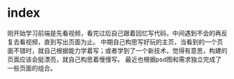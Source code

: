 # index
刚开始学习前端是先看视频，看完过后自己跟着回忆写代码，中间遇到不会的再反复去看视频，直到写出页面为止。
中期自己构思写好玩的主页，当看到的一个页面不错时，就自己根据能力学着写；或者学到了一个新技术，觉得有意思，构建的页面应该会挺漂亮，就自己构思着慢慢写。
最近也根据psd图和需求独立完成了一些页面的组合。
